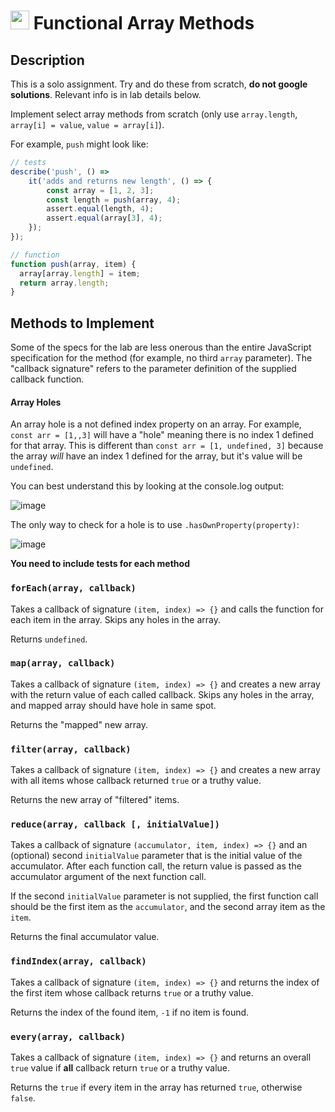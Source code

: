 <img src="https://cloud.githubusercontent.com/assets/478864/22186847/68223ce6-e0b1-11e6-8a62-0e3edc96725e.png" width=30> Functional Array Methods
===

## Description

This is a solo assignment. Try and do these from scratch, **do not google solutions**. Relevant info is in lab details below.

Implement select array methods from scratch (only use `array.length`, `array[i] = value`, `value = array[i]`). 

For example, `push` might look like:

```js
// tests
describe('push', () =>
    it('adds and returns new length', () => {
        const array = [1, 2, 3];
        const length = push(array, 4);
        assert.equal(length, 4);
        assert.equal(array[3], 4);
    });
});

// function
function push(array, item) {
  array[array.length] = item;
  return array.length;
}
```

## Methods to Implement

Some of the specs for the lab are less onerous than the entire JavaScript specification for the method (for example, no third `array` parameter). The "callback signature" refers to the parameter definition of the supplied callback function.

#### Array Holes

An array hole is a not defined index property on an array. For example, `const arr = [1,,3]` will have a "hole" meaning there is no index 1 defined for that array. This is different than `const arr = [1, undefined, 3]` because the array _will_ have an index 1 defined for the array, but it's value will be `undefined`.

You can best understand this by looking at the console.log output:

![image](https://cloud.githubusercontent.com/assets/478864/26217500/7e1a2c96-3bbc-11e7-9afb-0a5f51cb68c7.png)

The only way to check for a hole is to use `.hasOwnProperty(property)`:

![image](https://cloud.githubusercontent.com/assets/478864/26217549/a467d920-3bbc-11e7-9fb6-af2bcd470a52.png)

**You need to include tests for each method**

### `forEach(array, callback)`

Takes a callback of signature `(item, index) => {}` 
and calls the function for each item in the array. Skips any holes in the array.

Returns `undefined`.

### `map(array, callback)`

Takes a callback of signature `(item, index) => {}` 
and creates a new array with the return value of each called callback. 
Skips any holes in the array, and mapped array should have hole in same spot.

Returns the "mapped" new array.

### `filter(array, callback)`

Takes a callback of signature `(item, index) => {}` 
and creates a new array with all items whose callback returned `true` or a truthy value.

Returns the new array of "filtered" items.

### `reduce(array, callback [, initialValue])`

Takes a callback of signature `(accumulator, item, index) => {}` and an (optional) 
second `initialValue` parameter that is the initial value of the accumulator. After each function
call, the return value is passed as the accumulator argument of the next function call.

If the second `initialValue` parameter is not supplied, the first function call should be the 
first item as the `accumulator`, and the second array item as the `item`.

Returns the final accumulator value.

### `findIndex(array, callback)`

Takes a callback of signature `(item, index) => {}` 
and returns the index of the first item whose callback returns `true` or a truthy value.

Returns the index of the found item, `-1` if no item is found.

### `every(array, callback)`

Takes a callback of signature `(item, index) => {}` 
and returns an overall `true` value if **all** callback return `true` or a truthy value.

Returns the `true` if every item in the array has returned `true`, otherwise `false`.


